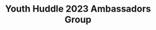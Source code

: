 ---
title: Youth Huddle 2023 Ambassadors Group
redirect_to: https://www.facebook.com/groups/872553137442017/
redirect_from: 
  - /YH23AmbassadorsGroup
  - /yh23ambassadorsgroup
---